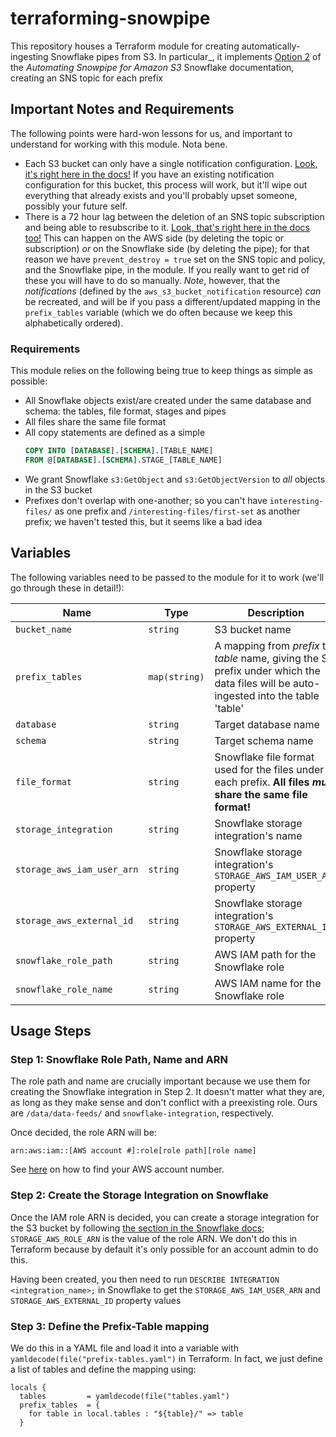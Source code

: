 # terraforming-snowpipe

This repository houses a Terraform module for creating automatically-ingesting Snowflake
pipes from S3. In particular_, it implements [Option 2](https://docs.snowflake.com/en/user-guide/data-load-snowpipe-auto-s3.html#option-2-configuring-amazon-sns-to-automate-snowpipe-using-sqs-notifications)
of the _Automating Snowpipe for Amazon S3_ Snowflake documentation, creating an SNS
topic for each prefix

## Important Notes and Requirements

The following points were hard-won lessons for us, and important to understand for working with this
module. Nota bene.

- Each S3 bucket can only have a single notification configuration.
  [Look, it's right here in the docs!](https://registry.terraform.io/providers/hashicorp/aws/latest/docs/resources/s3_bucket_notification)
  If you have an existing notification configuration for this bucket, this process will work, but
  it'll wipe out everything that already exists and you'll probably upset someone, possibly your
  future self.
- There is a 72 hour lag between the deletion of an SNS topic subscription and being able to
  resubscribe to it.
  [Look, that's right here in the docs too!](https://docs.snowflake.com/en/user-guide/data-load-snowpipe-ts.html#snowpipe-stops-loading-files-after-amazon-sns-topic-subscription-is-deleted)
  This can happen on the AWS side (by deleting the topic or subscription) _or_ on the Snowflake side
  (by deleting the pipe); for that reason we have `prevent_destroy = true` set on the SNS topic
  and policy, and the Snowflake pipe, in the module. If you really want to get rid of these you
  will have to do so manually. *Note*, however, that the _notifications_ (defined by the
  `aws_s3_bucket_notification` resource) _can_ be recreated, and will be if you pass a
  different/updated mapping in the `prefix_tables` variable (which we do often because we keep this
  alphabetically ordered).


### Requirements

This module relies on the following being true to keep things as simple as possible:

- All Snowflake objects exist/are created under the same database and schema: the tables,
  file format, stages and pipes
- All files share the same file format
- All copy statements are defined as a simple
  ```sql
  COPY INTO [DATABASE].[SCHEMA].[TABLE_NAME]
  FROM @[DATABASE].[SCHEMA].STAGE_[TABLE_NAME]
  ```
- We grant Snowflake `s3:GetObject` and `s3:GetObjectVersion` to _all_ objects in the S3 bucket
- Prefixes don't overlap with one-another; so you can't have `interesting-files/` as one prefix
  and `/interesting-files/first-set` as another prefix; we haven't tested this, but it seems like a
  bad idea


## Variables

The following variables need to be passed to the module for it to work (we'll go through these in detail!):

| Name                             | Type          | Description                                                                                                                           |
|----------------------------------|---------------|---------------------------------------------------------------------------------------------------------------------------------------|
| `bucket_name`                    | `string`      | S3 bucket name                                                                                                                        |
| `prefix_tables`                  | `map(string)` | A mapping from *prefix* to *table* name, giving the S3 prefix under which the data files will be auto-ingested into the table 'table' |
| `database`                       | `string`      | Target database name                                                                                                                  |
| `schema`                         | `string`      | Target schema name                                                                                                                    |
| `file_format`                    | `string`      | Snowflake file format used for the files under each prefix. **All files _must_ share the same file format!**                          |
| `storage_integration`            | `string`      | Snowflake storage integration's name                                                                                                  |
| `storage_aws_iam_user_arn`       | `string`      | Snowflake storage integration's `STORAGE_AWS_IAM_USER_ARN` property                                                                   |
| `storage_aws_external_id`        | `string`      | Snowflake storage integration's `STORAGE_AWS_EXTERNAL_ID` property                                                                    |
| `snowflake_role_path`            | `string`      | AWS IAM path for the Snowflake role                                                                                                   |
| `snowflake_role_name`            | `string`      | AWS IAM name for the Snowflake role                                                                                                   |


## Usage Steps

### Step 1: Snowflake Role Path, Name and ARN

The role path and name are crucially important because we use them for creating the Snowflake
integration in Step 2. It doesn't matter what they are, as long as they make sense and don't
conflict with a preexisting role. Ours are `/data/data-feeds/` and `snowflake-integration`,
respectively.

Once decided, the role ARN will be:

`arn:aws:iam::[AWS account #]:role[role path][role name]`

See [here](https://docs.aws.amazon.com/IAM/latest/UserGuide/console_account-alias.html) on how to
find your AWS account number.

### Step 2: Create the Storage Integration on Snowflake

Once the IAM role ARN is decided, you can create a storage integration for the S3 bucket by
following [the section in the Snowflake docs](https://docs.snowflake.com/en/user-guide/data-load-snowpipe-auto-s3.html#step-3-create-a-cloud-storage-integration-in-snowflake);
`STORAGE_AWS_ROLE_ARN` is the value of the role ARN. We don't do this in Terraform because by
default it's only possible for an account admin to do this.

Having been created, you then need to run `DESCRIBE INTEGRATION <integration_name>;` in Snowflake
to get the `STORAGE_AWS_IAM_USER_ARN` and `STORAGE_AWS_EXTERNAL_ID` property values

### Step 3: Define the Prefix-Table mapping

We do this in a YAML file and load it into a variable with `yamldecode(file("prefix-tables.yaml")`
in Terraform. In fact, we just define a list of tables and define the mapping using:

```hcl
locals {
  tables         = yamldecode(file("tables.yaml")
  prefix_tables  = {
    for table in local.tables : "${table}/" => table
  } 
```
